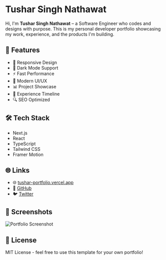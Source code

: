 # Tushar Singh Nathawat

Hi, I'm **Tushar Singh Nathawat** – a Software Engineer who codes and designs with purpose. This is my personal developer portfolio showcasing my work, experience, and the products I'm building.

## 🚀 Features

- 📱 Responsive Design
- 🌙 Dark Mode Support
- ⚡ Fast Performance
- 🎨 Modern UI/UX
- 📊 Project Showcase
- 📝 Experience Timeline
- 🔍 SEO Optimized

## 🛠️ Tech Stack

- Next.js
- React
- TypeScript
- Tailwind CSS
- Framer Motion

## 🌐 Links

- 🌐 [tushar-portfolio.vercel.app](https://tusarsinghnathawatportfolio.vercel.app/)
- 🐙 [GitHub](https://github.com/Tusarsinghnathawat)
- 🐦 [Twitter](https://x.com/tusharsinghtwt)

## 📸 Screenshots

![Portfolio Screenshot](https://github.com/Tusarsinghnathawat/Tushar-Portfolio/blob/main/public/openGraph.png)

## 📝 License

MIT License - feel free to use this template for your own portfolio!
